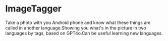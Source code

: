 # ImageTagger
Take a photo with you Android phone and know what these things are called in another language.Showing you what's in the picture in two languages by tags, based on GPT4o.Can be useful learning  new languages. 
